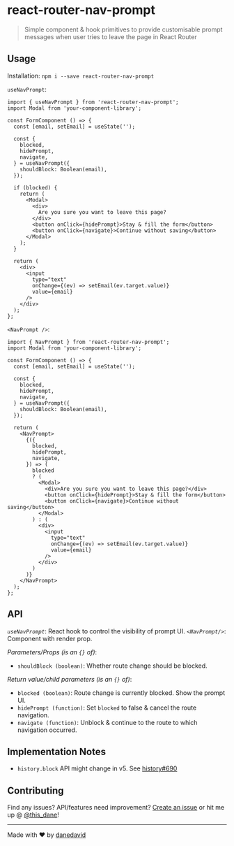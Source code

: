 # react-router-nav-prompt

> Simple component & hook primitives to provide customisable prompt messages when user tries to leave the page in React Router

## Usage

Installation: `npm i --save react-router-nav-prompt`

`useNavPrompt`:
```JSX
import { useNavPrompt } from 'react-router-nav-prompt';
import Modal from 'your-component-library';

const FormComponent () => {
  const [email, setEmail] = useState('');

  const {
    blocked,
    hidePrompt,
    navigate,
  } = useNavPrompt({
    shouldBlock: Boolean(email),
  });

  if (blocked) {
    return (
      <Modal>
        <div>
          Are you sure you want to leave this page?
        </div>
        <button onClick={hidePrompt}>Stay & fill the form</button>
        <button onClick={navigate}>Continue without saving</button>
      </Modal>
    );
  }

  return (
    <div>
      <input
        type="text"
        onChange={(ev) => setEmail(ev.target.value)}
        value={email}
      />
    </div>
  );
};
```


`<NavPrompt />`:
```JSX
import { NavPrompt } from 'react-router-nav-prompt';
import Modal from 'your-component-library';

const FormComponent () => {
  const [email, setEmail] = useState('');

  const {
    blocked,
    hidePrompt,
    navigate,
  } = useNavPrompt({
    shouldBlock: Boolean(email),
  });

  return (
    <NavPrompt>
      {({
        blocked,
        hidePrompt,
        navigate,
      }) => (
        blocked
        ? (
          <Modal>
            <div>Are you sure you want to leave this page?</div>
            <button onClick={hidePrompt}>Stay & fill the form</button>
            <button onClick={navigate}>Continue without saving</button>
          </Modal>
        ) : (
          <div>
            <input
              type="text"
              onChange={(ev) => setEmail(ev.target.value)}
              value={email}
            />
          </div>
        )
      )}
    </NavPrompt>
  );
};
```

## API

*`useNavPrompt`*: React hook to control the visibility of prompt UI.
*`<NavPrompt/>`*: Component with render prop.

  *Parameters/Props (is an `{}` of)*:
  - `shouldBlock (boolean)`: Whether route change should be blocked.

  *Return value/child parameters (is an `{}` of)*:
  - `blocked (boolean)`: Route change is currently blocked. Show the prompt UI.
  - `hidePrompt (function)`: Set `blocked` to false & cancel the route navigation.
  - `navigate (function)`: Unblock & continue to the route to which navigation occurred.

## Implementation Notes

- `history.block` API might change in v5. See [history#690](https://github.com/ReactTraining/history/issues/690)


## Contributing

Find any issues? API/features need improvement? [Create an issue](https://github.com/danedavid/react-router-nav-prompt/issues) or hit me up @ [@this_dane](https://twitter.com/this_dane)!

---

Made with ❤ by [danedavid](https://github.com/danedavid)
